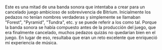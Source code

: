 Este es una mitad de una banda sonora que intentaba a crear para un cancelado juego ambicioso de sobrevivencia de Bitrium. Inicialmente los pedazos no tenían nombres verdaderas y simplemente se llamaban "Forest", "Pyramid", "Tundra", etc. y se puede referir a los como tal. Porque la banda sonora se había compuesto antes de la producción del juego, que era finalmente cancelado, muchos pedazos quizás no quedarían bien en el juego. En lugar de eso, resultaba que eran un reto excelente que enriqueció mi experiencia de música.
